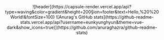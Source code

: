 <div align="center">
  ![header](https://capsule-render.vercel.app/api?type=waving&color=gradient&height=200&section=footer&text=Hello,%20%20World!&fontSize=100)
  ![Anurag's GitHub stats](https://github-readme-stats.vercel.app/api?username=eunkyunghyun&theme=vue-dark&show_icons=true)](https://github.com/anuraghazra/github-readme-stats)
</div>
